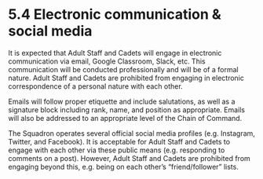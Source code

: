 # 5.4 Electronic communication & social media

It is expected that Adult Staff and Cadets will engage in electronic communication via email, Google Classroom, Slack, etc. This communication will be conducted professionally and will be of a formal nature. Adult Staff and Cadets are prohibited from engaging in electronic correspondence of a personal nature with each other.

Emails will follow proper etiquette and include salutations, as well as a signature block including rank, name, and position as appropriate. Emails will also be addressed to an appropriate level of the Chain of Command.

The Squadron operates several official social media profiles \(e.g. Instagram, Twitter, and Facebook\). It is acceptable for Adult Staff and Cadets to engage with each other via these public means \(e.g. responding to comments on a post\). However, Adult Staff and Cadets are prohibited from engaging beyond this, e.g. being on each other’s “friend/follower” lists.

